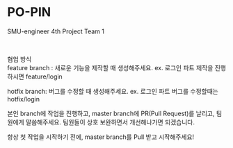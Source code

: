 # PO-PIN
<p>SMU-engineer 4th Project Team 1</p>
<br>

협업 방식
<br>
feature branch : 새로운 기능을 제작할 때 생성해주세요. 
ex. 로그인 파트 제작을 진행하시면 feature/login
<br>

hotfix branch: 버그를 수정할 때 생성해주세요. 
ex.  로그인 파트 버그를 수정할때는 hotfix/login
<br>

본인 branch에 작업을 진행하고, master branch에 PR(Pull Request)를 날리고, 팀원에게 말씀해주세요. 팀원들이 상호 보완하면서 개선해나가면 되겠습니다.
<br>

항상 첫 작업을 시작하기 전에, master branch를 Pull 받고 시작해주세요!
